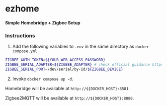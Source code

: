 # ezhome
#### Simple Homebridge + Zigbee Setup

### Instructions

1. Add the following variables to `.env` in the same directory as `docker-compose.yml`
```bash
ZIGBEE_AUTH_TOKEN=${YOUR_WEB_ACCESS_PASSWORD}
ZIGBEE_SERIAL_ADAPTER=${ZIGBEE_ADAPTER} # check official guidance https://www.zigbee2mqtt.io/guide/adapters
ZIGBEE_SERIAL_PORT=/dev/serial/by-id/${ZIGBEE_DEVICE}
```

2. Invoke `docker compose up -d`.

Homebridge will be available at `http://${DOCKER_HOST}:8581`.

Zigbee2MQTT will be available at `http://${DOCKER_HOST}:8080`.
